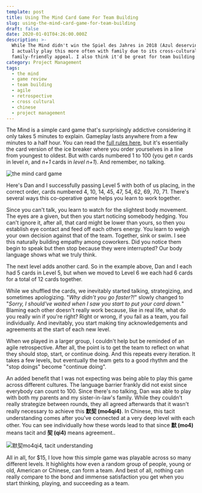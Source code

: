 ```yaml
---
template: post
title: Using The Mind Card Game For Team Building
slug: using-the-mind-card-game-for-team-building
draft: false
date: 2020-01-01T04:26:00.000Z
description: >-
  While The Mind didn't win the Spiel des Jahres in 2018 (Azul deservingly won),
  I actually play this more often with family due to its cross-cultural and
  family-friendly appeal. I also think it'd be great for team building at work.
category: Project Management
tags:
  - the mind
  - game review
  - team building
  - agile
  - retrospective
  - cross cultural
  - chinese
  - project management
---
```

The Mind is a simple card game that's surprisingly addictive considering it only takes 5 minutes to explain. Gameplay lasts anywhere from a few minutes to a half hour. You can read the [full rules here](https://boardgamegeek.com/boardgame/244992/mind), but it's essentially the card version of the ice breaker where you order yourselves in a line from youngest to oldest. But with cards numbered 1 to 100 (you get *n* cards in level *n*, and *n+1* cards in *level n+1*). And remember, no talking. 

![the mind card game](/media/2020-01-01_mind.jpg "Dan and I successfully passing Level 5 with cards 4, 10, 14, 45, 47, 54, 62, 69, 70, 71.")

Here's Dan and I successfully passing Level 5 with both of us placing, in the correct order, cards numbered 4, 10, 14, 45, 47, 54, 62, 69, 70, 71. There's several ways this co-operative game helps you learn to work together. 

Since you can't talk, you learn to watch for the slightest body movement. The eyes are a given, but then you start noticing somebody hedging. You can't ignore it, after all, that card might be lower than yours, so then you establish eye contact and feed off each others energy. You learn to weigh your own decision against that of the team. Together, sink or swim. I see this naturally building empathy among coworkers. Did you notice them begin to speak but then stop because they were interrupted? Our body language shows what we truly think.     

The next level adds another card. So in the example above, Dan and I each had 5 cards in Level 5, but when we moved to Level 6 we each had 6 cards for a total of 12 cards together. 

While we shuffled the cards, we inevitably started talking, strategizing, and sometimes apologizing. "*Why didn't you go faster?!*" slowly changed to "*Sorry, I should've waited when I saw you start to put your card down.*"  Blaming each other doesn't really work because, like in real life, what do you really win if you're right? Right or wrong, if you fail as a team, you fail individually. And inevitably, you start making tiny acknowledgements and agreements at the start of each new level. 

When we played in a larger group, I couldn't help but be reminded of an agile retrospective. After all, the point is to get the team to reflect on what they should stop, start, or continue doing. And this repeats every iteration. It takes a few levels, but eventually the team gets to a good rhythm and the "stop doings" become "continue doing".

An added benefit that I was not expecting was being able to play this game across different cultures. The language barrier frankly did not exist since everybody can count to 100. Since there's no talking, Dan was able to play with both my parents and my sister-in-law's family. While they couldn't really strategize between rounds, they all agreed afterwards that it wasn't really necessary to achieve this **默契 (mo4qi4)**. In Chinese, this tacit understanding comes after you've connected at a very deep level with each other. You can see individually how these words lead to that since **默 (mo4)** means tacit and **契 (qi4)** means agreement..

![默契mo4qi4, tacit understanding](/media/2020-01-01_mo4qi4.png "默契 (mo4qi4) means a well coordinated group that has achieved mutual understanding. That makes sense since 默 (mo4) means tacit and 契 (qi4) means agreement.")

All in all, for $15, I love how this simple game was playable across so many different levels. It highlights how even a random group of people, young or old, American or Chinese, can form a team. And best of all, nothing can really compare to the bond and immense satisfaction you get when you start thinking, playing, and succeeding as a team.
